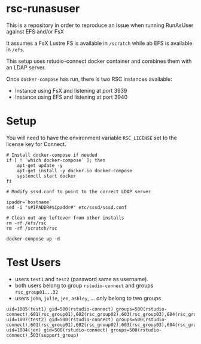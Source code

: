 # rsc-runasuser

This is a repository in order to reproduce an issue when running RunAsUser against EFS and/or FsX 

It assumes a FsX Lustre FS is available in `/scratch` while ab EFS is available in `/efs`.

This setup uses rstudio-connect docker container and combines them with an LDAP server.

Once `docker-compose` has run, there is two RSC instances available:
* Instance using FsX and listening at port 3939
* Instance using EFS and listening at port 3940

# Setup

You will need to have the environment variable `RSC_LICENSE` set to the license key for Connect.

```
# Install docker-compose if needed
if [ ! `which docker-compose` ]; then 
	apt-get update -y
	apt-get install -y docker.io docker-compose 
	systemctl start docker 
fi

# Modify sssd.conf to point to the correct LDAP server

ipaddr=`hostname`
sed -i "s#IPADDR#$ipaddr#" etc/sssd/sssd.conf

# Clean out any leftover from other installs
rm -rf /efs/rsc
rm -rf /scratch/rsc

docker-compose up -d 
``` 

# Test Users 

* users `test1` and `test2` (password same as username). 
* both users belong to group `rstudio-connect` and groups `rsc_group01...32`
* users `john`, `julie`, `jen`, `ashley`, ... only belong to two groups

```
uid=1005(test1) gid=500(rstudio-connect) groups=500(rstudio-connect),601(rsc_group01),602(rsc_group02),603(rsc_group03),604(rsc_group04),605(rsc_group05),606(rsc_group06),607(rsc_group07),608(rsc_group08),609(rsc_group09),610(rsc_group10),611(rsc_group11),612(rsc_group12),613(rsc_group13),614(rsc_group14),615(rsc_group15),616(rsc_group16),617(rsc_group17),618(rsc_group18),619(rsc_group19),620(rsc_group20),621(rsc_group21),622(rsc_group22),623(rsc_group23),624(rsc_group24),625(rsc_group25),626(rsc_group26),627(rsc_group27),628(rsc_group28),629(rsc_group29),630(rsc_group30),631(rsc_group31),632(rsc_group32)
uid=1007(test2) gid=500(rstudio-connect) groups=500(rstudio-connect),601(rsc_group01),602(rsc_group02),603(rsc_group03),604(rsc_group04),605(rsc_group05),606(rsc_group06),607(rsc_group07),608(rsc_group08),609(rsc_group09),610(rsc_group10),611(rsc_group11),612(rsc_group12),613(rsc_group13),614(rsc_group14),615(rsc_group15),616(rsc_group16),617(rsc_group17),618(rsc_group18),619(rsc_group19),620(rsc_group20),621(rsc_group21),622(rsc_group22),623(rsc_group23),624(rsc_group24),625(rsc_group25),626(rsc_group26),627(rsc_group27),628(rsc_group28),629(rsc_group29),630(rsc_group30),631(rsc_group31),632(rsc_group32)
uid=1004(jen) gid=500(rstudio-connect) groups=500(rstudio-connect),503(support_group)
``` 


